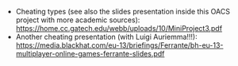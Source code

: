 * Cheating types (see also the slides presentation inside this OACS project with more academic sources): https://home.cc.gatech.edu/webb/uploads/10/MiniProject3.pdf
* Another cheating presentation (with Luigi Auriemma!!!): https://media.blackhat.com/eu-13/briefings/Ferrante/bh-eu-13-multiplayer-online-games-ferrante-slides.pdf
